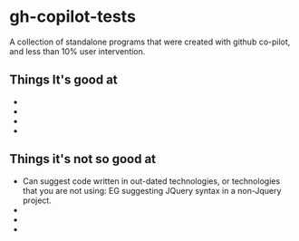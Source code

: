 # gh-copilot-tests
A collection of standalone programs that were created with github co-pilot, and less than 10% user intervention.



## Things It's good at
*
*
*
*



## Things it's not so good at
* Can suggest code written in out-dated technologies, or technologies that you are not using:
EG suggesting JQuery syntax in a non-Jquery project.
*
*
*

